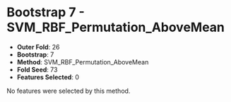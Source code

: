 # Bootstrap 7 - SVM_RBF_Permutation_AboveMean

- **Outer Fold**: 26
- **Bootstrap**: 7
- **Method**: SVM_RBF_Permutation_AboveMean
- **Fold Seed**: 73
- **Features Selected**: 0

No features were selected by this method.
